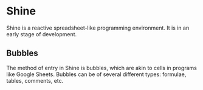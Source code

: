 # Shine

Shine is a reactive spreadsheet-like programming environment. It is in an early stage of development.

## Bubbles

The method of entry in Shine is bubbles, which are akin to cells in programs like Google Sheets.
Bubbles can be of several different types: formulae, tables, comments, etc.
